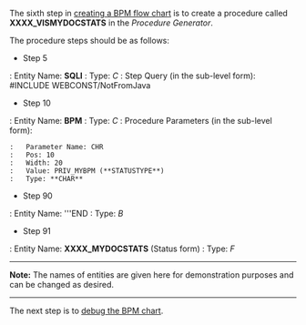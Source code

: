 The sixth step in [creating a BPM flow
chart](Creating_BPM_Flow_Charts "wikilink") is to create a procedure
called **XXXX_VISMYDOCSTATS** in the *Procedure Generator*.

The procedure steps should be as follows:

-   Step 5

:   Entity Name: **SQLI**
:   Type: *C*
:   Step Query (in the sub-level form): #INCLUDE WEBCONST/NotFromJava

-   Step 10

:   Entity Name: **BPM**
:   Type: *C*
:   Procedure Parameters (in the sub-level form):

    :   Parameter Name: CHR
    :   Pos: 10
    :   Width: 20
    :   Value: PRIV_MYBPM (**STATUSTYPE**)
    :   Type: **CHAR**

-   Step 90

:   Entity Name: \'\'\'END
:   Type: *B*

-   Step 91

:   Entity Name: **XXXX_MYDOCSTATS** (Status form)
:   Type: *F*

------------------------------------------------------------------------

**Note:** The names of entities are given here for demonstration
purposes and can be changed as desired.

------------------------------------------------------------------------

The next step is to [debug the BPM chart](Debugging_the_BPM "wikilink").
